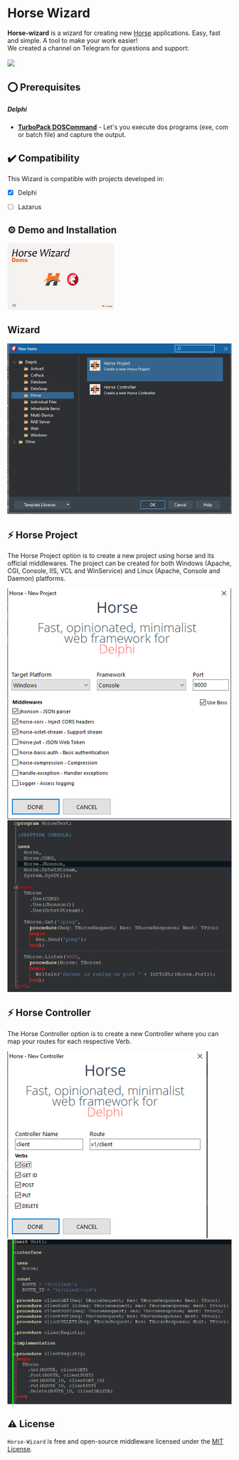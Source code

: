 # Horse Wizard

<b>Horse-wizard</b> is a wizard for creating new [Horse](https://github.com/HashLoad/horse) applications. Easy, fast and simple. A tool to make your work easier!
<br>We created a channel on Telegram for questions and support:<br><br>
<a href="https://t.me/hashload">
  <img src="https://img.shields.io/badge/telegram-join%20channel-7289DA?style=flat-square">
</a>


## ⭕ Prerequisites
##### Delphi
- [**TurboPack DOSCommand**](https://github.com/TurboPack/DOSCommand) - Let's you execute dos programs (exe, com or batch file) and capture the output.


## ✔️ Compatibility
This Wizard is compatible with projects developed in:
- [X] Delphi
- [ ] Lazarus


## ⚙️ Demo and Installation
<a href="https://www.youtube.com/watch?v=44gM_teUmzQ&list=PLN9ocnDzQL12myZz-uZ5X3fZ__4quBIAB
" target="_blank"><img src="img/Horse-Wizard-Demo.png" 
alt="Demo and Installation Horse Wizard" width="240" height="150"  /></a>



## Wizard
![horse-wizard](img/Horse-Wizard.png)

## ⚡️ Horse Project
The Horse Project option is to create a new project using horse and its official middlewares. The project can be created for both Windows (Apache, CGI, Console, IIS, VCL and WinService) and Linux (Apache, Console and Daemon) platforms.

![horse-new-project](img/Horse-New-Project.png)
![horse-new-project](img/Horse-New-Project-2.png)

## ⚡️ Horse Controller
The Horse Controller option is to create a new Controller where you can map your routes for each respective Verb.

![horse-new-controller](img/Horse-New-Controller.png)
![horse-new-controller](img/Horse-New-Controller-2.png)

## ⚠️ License
`Horse-Wizard` is free and open-source middleware licensed under the [MIT License](https://github.com/HashLoad/horse-wizard/blob/master/LICENSE). 

